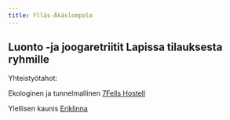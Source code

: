 ```yaml
---
title: Ylläs-Äkäslompolo
---
```


Luonto -ja joogaretriitit Lapissa tilauksesta ryhmille 
-------------------------------------------


Yhteistyötahot:

Ekologinen ja tunnelmallinen [7Fells Hostell](http://www.sevenfellshostel.fi/) 

Ylellisen kaunis [Eriklinna](http://www.eriklinna.fi/uudet/)
